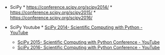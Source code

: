   *   SciPy
    * https://conference.scipy.org/scipy2014/
    * https://conference.scipy.org/scipy2015/
    * https://conference.scipy.org/scipy2016/

  * SciPy Youtube
    * [SciPy 2014- Scientific Computing with Python - YouTube](https://www.youtube.com/playlist?list=PLYx7XA2nY5GfuhCvStxgbynFNrxr3VFog)  
    * [SciPy 2015- Scientific Computing with Python Conference - YouTube](https://www.youtube.com/playlist?list=PLYx7XA2nY5Gcpabmu61kKcToLz0FapmHu)  
    * [SciPy 2016- Scientific Computing with Python Conference - YouTube](https://www.youtube.com/playlist?list=PLYx7XA2nY5Gf37zYZMw6OqGFRPjB1jCy6)






